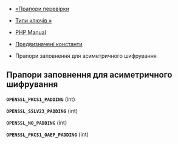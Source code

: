 - [«Прапори перевірки](openssl.purpose-check.md)
- [Типи ключів »](openssl.key-types.md)

- [PHP Manual](index.md)
- [Предвизначені константи](openssl.constants.md)
- Прапори заповнення для асиметричного шифрування

## Прапори заповнення для асиметричного шифрування

**`OPENSSL_PKCS1_PADDING`** (int)

**`OPENSSL_SSLV23_PADDING`** (int)

**`OPENSSL_NO_PADDING`** (int)

**`OPENSSL_PKCS1_OAEP_PADDING`** (int)
